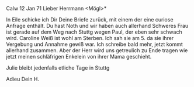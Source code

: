  Calw 12 Jan 71
Lieber Herrmann <Mögl>*

In Eile schicke ich Dir Deine Briefe zurück, mit einem der eine curiose Anfrage enthält. Du hast Noth und wir haben auch allerhand Schweres Frau ist gerade auf dem Weg nach Stuttg wegen Paul, der eben sehr schwach wird. Caroline Weiß ist wohl am Sterben. Ich sah sie am 5. da sie ihrer Vergebung und Annahme gewiß war. Ich schreibe bald mehr, jetzt kommt allerhand zusammen. Aber der Herr wird uns getreulich zu Ende tragen wie jetzt meinen schläfrigen Enkelein von ihrer Mama geschieht.

Julie bleibt jedenfalls etliche Tage in Stuttg

 Adieu Dein H.
